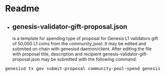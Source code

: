 <h1>Readme</h1>

+ <h2>genesis-validator-gift-proposal.json</h2> is a template for spending type of proposal for Genesis L1 validators gift of 50,000 L1 coins from the community_pool. It may be edited and submited on chain with genesisd daemon/client. After editing the file with proposal title, description and recipient genesis-validator-gift-proposal.json may be submitted with the following command:
<pre>
genesisd tx gov submit-proposal community-pool-spend genesis-validator-gift-proposal.json
</pre>

